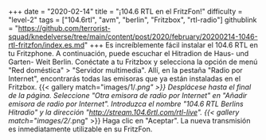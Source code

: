 +++
date = "2020-02-14"
title = "¡104.6 RTL en el FritzFon!"
difficulty = "level-2"
tags = ["104.6rtl", "avm", "berlin", "Fritzbox", "rtl-radio"]
githublink = "https://github.com/terrorist-squad/knedelverse/tree/main/content/post/2020/february/20200214-1046-rtl-fritzfon/index.es.md"
+++
Es increíblemente fácil instalar el 104.6 RTL en tu Fritzphone. A continuación, puede escuchar el Hitradion de Haus- und Garten- Weit Berlin. Conéctate a tu Fritzbox y selecciona la opción de menú "Red doméstica" > "Servidor multimedia". Allí, en la pestaña "Radio por Internet", encontrarás todas las emisoras que ya están instaladas en el Fritzbox.
{{< gallery match="images/1/*.png" >}}
Desplácese hasta el final de la página. Seleccione "Otra emisora de radio por Internet" en "Añadir emisora de radio por Internet". Introduzca el nombre "104.6 RTL Berlins Hitradio" y la dirección "http://stream.104.6rtl.com/rtl-live".
{{< gallery match="images/2/*.png" >}}
Haga clic en "Aceptar". La nueva transmisión es inmediatamente utilizable en su FritzFon.
